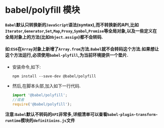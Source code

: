 # babel/polyfill 模块

#### `Babel`默认只转换新的`JavaScript`语法(syntax),而不转换新的API,比如`Iterator`,`Generator`,`Set`,`Map`,`Proxy`,`Symbol`,`Promise`等全局对象,以及一些定义在全局对象上的方法(比如`Object.assign`)都不会转码.

#### 如:`ES6`在`Array`对象上新增了`Array.from`方法.`Babel`就不会转码这个方法.如果想让这个方法运行,必须使用`babel-plyfill`,为当前环境提供一个垫片.

- 安装命令,如下:

  ```shell
  npm install --save-dev @babel/polyfill
  ```

- 然后,在脚本头部,加入如下一行代码.

  ```javascript
  import '@babel/polyfill';
  //或者
  require('@babel/polyfill');
  ```

**注意:`Babel`默认不转码的`API`非常多,详细清单可以查看`babel-plugin-transform-runtime`模块的`definitioins.js`文件**

